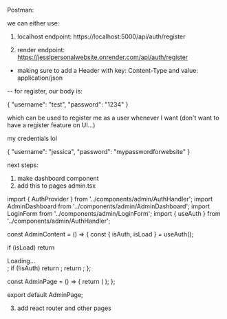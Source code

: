 Postman:

we can either use:

1. localhost endpoint: https://localhost:5000/api/auth/register

2. render endpoint: https://jesslpersonalwebsite.onrender.com/api/auth/register 

- making sure to add a Header with key: Content-Type and value: application/json

-- for register, our body is:

{
  "username": "test",
  "password": "1234"
}

which can be used to register me as a user whenever I want (don't want to have a register feature on UI...)

my credentials lol

{
  "username": "jessica",
  "password": "mypasswordforwebsite"
}


next steps:

1. make dashboard component
2. add this to pages admin.tsx

import { AuthProvider } from '../components/admin/AuthHandler';
import AdminDashboard from '../components/admin/AdminDashboard';
import LoginForm from '../components/admin/LoginForm';
import { useAuth } from '../components/admin/AuthHandler';

const AdminContent = () => {
  const { isAuth, isLoad } = useAuth();
  
  if (isLoad) return <div>Loading...</div>;
  if (!isAuth) return <LoginForm />;
  return <AdminDashboard />;
};

const AdminPage = () => {
  return (
    <AuthProvider>
      <AdminContent />
    </AuthProvider>
  );
};

export default AdminPage;

3. add react router and other pages
<!-- 
<Router>
  <AdminNavbar />
  <Routes>
    <Route path="/admin/posts" element={<PostsManager />} />
    <Route path="/admin/projects" element={<ProjectsManager />} />
    <Route path="/admin/settings" element={<Settings />} />
  </Routes>
</Router> -->
